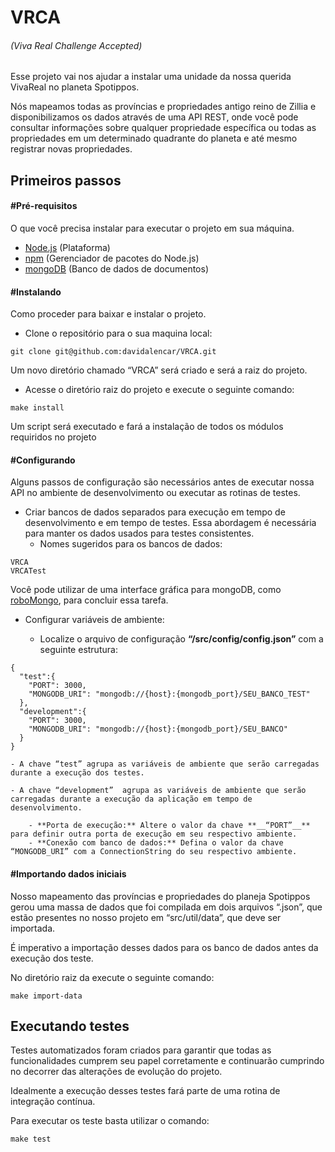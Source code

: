 # VRCA
###### (Viva Real Challenge Accepted)

Esse projeto vai nos ajudar a instalar uma unidade da nossa querida VivaReal no planeta Spotippos.

Nós mapeamos todas as províncias e propriedades antigo reino de Zillia e disponibilizamos os dados através de uma API REST, onde você pode consultar informações sobre qualquer propriedade específica  ou todas as propriedades em um determinado quadrante do planeta e até mesmo registrar novas propriedades.


## Primeiros passos


#### #Pré-requisitos
O que você precisa instalar para executar o projeto em sua máquina.

- [Node.js](https://nodejs.org/en/download/current/) (Plataforma)
- [npm](https://www.npmjs.com/get-npm?utm_source=house&utm_medium=homepage&utm_campaign=free%20orgs&utm_term=Install%20npm) (Gerenciador de pacotes do Node.js)
- [mongoDB](https://www.mongodb.com/) (Banco de dados de documentos)


#### #Instalando
Como proceder para baixar e instalar o projeto.

- Clone o repositório para o sua maquina local:
```
git clone git@github.com:davidalencar/VRCA.git
```
Um novo diretório chamado “VRCA” será criado e será a raiz do projeto.

- Acesse o diretório raiz do projeto e execute o seguinte comando:
```
make install
```
Um script será executado e fará a instalação de todos os módulos requiridos no projeto

#### #Configurando
Alguns passos de configuração são necessários antes de executar nossa API no ambiente de desenvolvimento ou executar as rotinas de testes.

- Criar bancos de dados separados para execução em tempo de desenvolvimento e em tempo de testes. Essa abordagem é necessária para manter os dados usados para testes consistentes.
  - Nomes sugeridos para os bancos de dados:
```
VRCA
VRCATest
```
Você pode utilizar de uma interface gráfica para mongoDB, como [roboMongo](https://robomongo.org/download), para concluir essa tarefa.


- Configurar variáveis de ambiente:

  - Localize o arquivo de configuração **__“/src/config/config.json”__** com a seguinte estrutura:
```
{
  "test":{
    "PORT": 3000,
    "MONGODB_URI": "mongodb://{host}:{mongodb_port}/SEU_BANCO_TEST"
  },
  "development":{
    "PORT": 3000,
    "MONGODB_URI": "mongodb://{host}:{mongodb_port}/SEU_BANCO"
  }
}
```
    - A chave “test” agrupa as variáveis de ambiente que serão carregadas durante a execução dos testes.      

    - A chave “development”  agrupa as variáveis de ambiente que serão carregadas durante a execução da aplicação em tempo de desenvolvimento.

        - **Porta de execução:** Altere o valor da chave **__“PORT”__** para definir outra porta de execução em seu respectivo ambiente.
        - **Conexão com banco de dados:** Defina o valor da chave “MONGODB_URI” com a ConnectionString do seu respectivo ambiente.

#### #Importando dados iniciais

Nosso mapeamento das províncias e propriedades do planeja  Spotippos gerou uma massa de dados que foi compilada em dois arquivos “.json”, que estão presentes no nosso projeto em “src/util/data”, que deve ser importada.

É imperativo a importação desses dados para os banco de dados antes da execução dos teste.

No diretório raiz da execute o seguinte comando:

```
make import-data
```

## Executando testes
Testes automatizados foram criados para garantir que todas as funcionalidades cumprem seu papel corretamente e continuarão cumprindo no decorrer das alterações de evolução do projeto.

Idealmente a execução desses testes fará parte de uma rotina de integração contínua.

Para executar os teste basta utilizar o comando:
```
make test
```
